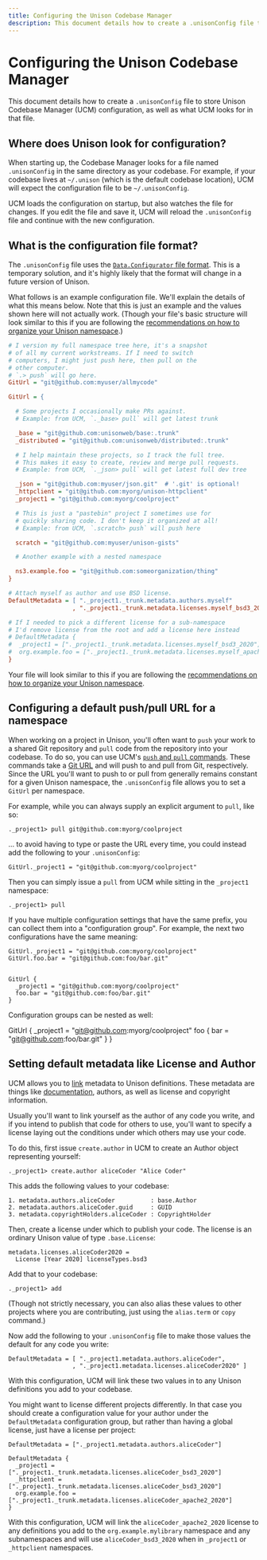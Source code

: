 ```yaml
---
title: Configuring the Unison Codebase Manager
description: This document details how to create a .unisonConfig file to store Unison Codebase Manager (UCM) configuration, as well as what UCM looks for in that file.
---
```


# Configuring the Unison Codebase Manager

This document details how to create a `.unisonConfig` file to store Unison Codebase Manager (UCM) configuration, as well as what UCM looks for in that file.

## Where does Unison look for configuration?

When starting up, the Codebase Manager looks for a file named `.unisonConfig` in the same directory as your codebase. For example, if your codebase lives at `~/.unison` (which is the default codebase location), UCM will expect the configuration file to be `~/.unisonConfig`.

UCM loads the configuration on startup, but also watches the file for changes. If you edit the file and save it, UCM will reload the `.unisonConfig` file and continue with the new configuration.

## What is the configuration file format?

The `.unisonConfig` file uses the [`Data.Configurator` file format](http://hackage.haskell.org/package/configurator-0.3.0.0/docs/Data-Configurator.html). This is a temporary solution, and it's highly likely that the format will change in a future version of Unison.

What follows is an example configuration file. We'll explain the details of what this means below. Note that this is just an example and the values shown here will not actually work. (Though your file's basic structure will look similar to this if you are following the [recommendations on how to organize your Unison namespace](/docs/codebase-organization).)

```ini
# I version my full namespace tree here, it's a snapshot
# of all my current workstreams. If I need to switch
# computers, I might just push here, then pull on the
# other computer.
# `.> push` will go here.
GitUrl = "git@github.com:myuser/allmycode"

GitUrl = {

  # Some projects I occasionally make PRs against.
  # Example: from UCM, `._base> pull` will get latest trunk

  _base = "git@github.com:unisonweb/base:.trunk"
  _distributed = "git@github.com:unisonweb/distributed:.trunk"

  # I help maintain these projects, so I track the full tree.
  # This makes it easy to create, review and merge pull requests.
  # Example: from UCM, `._json> pull` will get latest full dev tree

  _json = "git@github.com:myuser/json.git"  # '.git' is optional!
  _httpclient = "git@github.com:myorg/unison-httpclient"
  _project1 = "git@github.com:myorg/coolproject"

  # This is just a "pastebin" project I sometimes use for
  # quickly sharing code. I don't keep it organized at all!
  # Example: from UCM, `.scratch> push` will push here

  scratch = "git@github.com:myuser/unison-gists"

  # Another example with a nested namespace

  ns3.example.foo = "git@github.com:someorganization/thing"
}

# Attach myself as author and use BSD license.
DefaultMetadata = [ "._project1._trunk.metadata.authors.myself"
                  , "._project1._trunk.metadata.licenses.myself_bsd3_2020" ]

# If I needed to pick a different license for a sub-namespace
# I'd remove license from the root and add a license here instead
# DefaultMetadata {
#  _project1 = ["._project1._trunk.metadata.licenses.myself_bsd3_2020"]
#  org.example.foo = ["._project1._trunk.metadata.licenses.myself_apache2_2020"]
}
```

Your file will look similar to this if you are following the [recommendations on how to organize your Unison namespace](/docs/codebase-organization).

## Configuring a default push/pull URL for a namespace

When working on a project in Unison, you'll often want to `push` your work to a shared Git repository and `pull` code from the repository into your codebase. To do so, you can use UCM's [`push` and `pull` commands](https://www.unisonweb.org/docs/commands#pull). These commands take a [Git URL](https://www.unisonweb.org/docs/commands#git-urls) and will push to and pull from Git, respectively. Since the URL you'll want to push to or pull from generally remains constant for a given Unison namespace, the `.unisonConfig` file allows you to set a `GitUrl` per namespace.

For example, while you can always supply an explicit argument to `pull`, like so:

```ucm
._project1> pull git@github.com:myorg/coolproject
```

... to avoid having to type or paste the URL every time, you could instead add the following to your `.unisonConfig`:

    GitUrl._project1 = "git@github.com:myorg/coolproject"

Then you can simply issue a `pull` from UCM while sitting in the `_project1` namespace:

```ucm
._project1> pull
```

If you have multiple configuration settings that have the same prefix, you can collect them into a "configuration group".  For example, the next two configurations have the same meaning:

    GitUrl._project1 = "git@github.com:myorg/coolproject"
    GitUrl.foo.bar = "git@github.com:foo/bar.git"


    GitUrl {
      _project1 = "git@github.com:myorg/coolproject"
      foo.bar = "git@github.com:foo/bar.git"
    }

Configuration groups can be nested as well:

GitUrl {
  _project1 = "git@github.com:myorg/coolproject"
  foo {
    bar = "git@github.com:foo/bar.git"
  }
}

## Setting default metadata like License and Author

UCM allows you to [link](https://www.unisonweb.org/docs/commands#link) metadata to Unison definitions. These metadata are things like [documentation](https://www.unisonweb.org/docs/documentation), authors, as well as license and copyright information.

Usually you'll want to link yourself as the author of any code you write, and if you intend to publish that code for others to use, you'll want to specify a license laying out the conditions under which others may use your code.

To do this, first issue `create.author` in UCM to create an Author object representing yourself:

```ucm
._project1> create.author aliceCoder "Alice Coder"
```

This adds the following values to your codebase:

    1. metadata.authors.aliceCoder          : base.Author
    2. metadata.authors.aliceCoder.guid     : GUID
    3. metadata.copyrightHolders.aliceCoder : CopyrightHolder

Then, create a license under which to publish your code. The license is an ordinary Unison value of type `.base.License`:

```unison
metadata.licenses.aliceCoder2020 =
  License [Year 2020] licenseTypes.bsd3
```

Add that to your codebase:

```ucm
._project1> add
```

(Though not strictly necessary, you can also alias these values to other projects where you are contributing, just using the `alias.term` or `copy` command.)

Now add the following to your `.unisonConfig` file to make those values the default for any code you write:

    DefaultMetadata = [ "._project1.metadata.authors.aliceCoder",
                      , "._project1.metadata.licenses.aliceCoder2020" ]

With this configuration, UCM will link these two values in to any Unison definitions you add to your codebase.

You might want to license different projects differently. In that case you should create a configuration value for your author under the `DefaultMetadata` configuration group, but rather than having a global license, just have a license per project:

    DefaultMetadata = ["._project1.metadata.authors.aliceCoder"]

    DefaultMetadata {
      _project1 = ["._project1._trunk.metadata.licenses.aliceCoder_bsd3_2020"]
      _httpclient = ["._project1._trunk.metadata.licenses.aliceCoder_bsd3_2020"]
      org.example.foo = ["._project1._trunk.metadata.licenses.aliceCoder_apache2_2020"]
    }

With this configuration, UCM will link the `aliceCoder_apache2_2020` license to any definitions you add to the `org.example.mylibrary` namespace and any subnamespaces and will use `aliceCoder_bsd3_2020` when in `_project1` or `_httpclient` namespaces.
